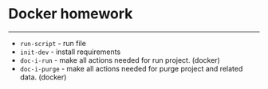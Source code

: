 # Docker homework

***

* `run-script` - run file
* `init-dev` - install requirements
* `doc-i-run` - make all actions needed for run project. (docker)
* `doc-i-purge` - make all actions needed for purge project and related data. (docker)